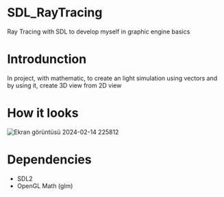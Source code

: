 # SDL_RayTracing
Ray Tracing with SDL to develop myself in graphic engine basics

# Introdunction
In project, with mathematic, to create an light simulation using vectors and by using it, create 3D view from 2D view

# How it looks                                                                                    
![Ekran görüntüsü 2024-02-14 225812](https://github.com/ozgurozkan01/SDL_RayTracing/assets/90643276/a42d0d20-d285-4777-80bf-8c9d298f5f8f)

# Dependencies
* SDL2
* OpenGL Math (glm)
